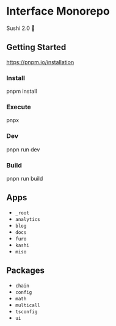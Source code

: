 # Interface Monorepo

Sushi 2.0 🍣

## Getting Started

https://pnpm.io/installation

### Install

pnpm install

### Execute

pnpx

### Dev

pnpn run dev

### Build

pnpn run build

## Apps

- `_root`
- `analytics`
- `blog`
- `docs`
- `furo`
- `kashi`
- `miso`

## Packages

- `chain`
- `config`
- `math`
- `multicall`
- `tsconfig`
- `ui`
